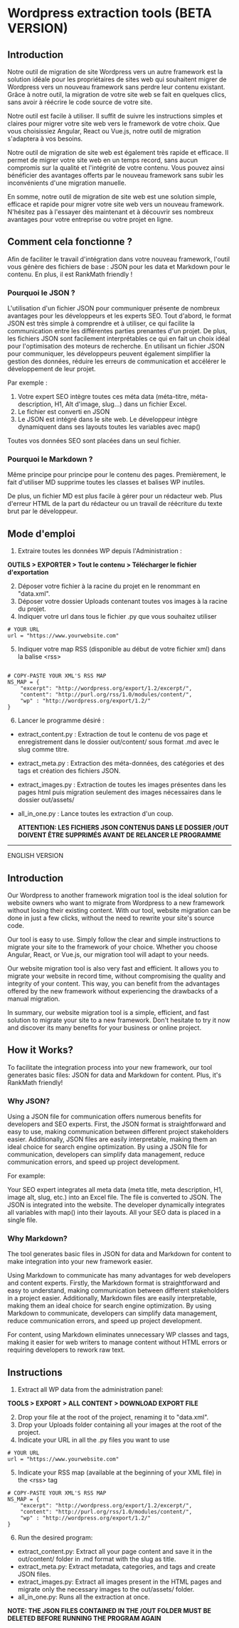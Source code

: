 # Wordpress extraction tools (BETA VERSION)

## Introduction

Notre outil de migration de site Wordpress vers un autre framework est la solution idéale pour les propriétaires de sites web qui souhaitent migrer de Wordpress vers un nouveau framework sans perdre leur contenu existant. Grâce à notre outil, la migration de votre site web se fait en quelques clics, sans avoir à réécrire le code source de votre site.

Notre outil est facile à utiliser. Il suffit de suivre les instructions simples et claires pour migrer votre site web vers le framework de votre choix. Que vous choisissiez Angular, React ou Vue.js, notre outil de migration s'adaptera à vos besoins.

Notre outil de migration de site web est également très rapide et efficace. Il permet de migrer votre site web en un temps record, sans aucun compromis sur la qualité et l'intégrité de votre contenu. Vous pouvez ainsi bénéficier des avantages offerts par le nouveau framework sans subir les inconvénients d'une migration manuelle.

En somme, notre outil de migration de site web est une solution simple, efficace et rapide pour migrer votre site web vers un nouveau framework. N'hésitez pas à l'essayer dès maintenant et à découvrir ses nombreux avantages pour votre entreprise ou votre projet en ligne.

## Comment cela fonctionne ?

Afin de faciliter le travail d'intégration dans votre nouveau framework, l'outil vous génère des fichiers de base : JSON pour les data et Markdown pour le contenu. En plus, il est RankMath friendly !

### Pourquoi le JSON ?

L'utilisation d'un fichier JSON pour communiquer présente de nombreux avantages pour les développeurs et les experts SEO. Tout d'abord, le format JSON est très simple à comprendre et à utiliser, ce qui facilite la communication entre les différentes parties prenantes d'un projet. De plus, les fichiers JSON sont facilement interprétables ce qui en fait un choix idéal pour l'optimisation des moteurs de recherche. En utilisant un fichier JSON pour communiquer, les développeurs peuvent également simplifier la gestion des données, réduire les erreurs de communication et accélérer le développement de leur projet.

Par exemple :

1. Votre expert SEO intègre toutes ces méta data (méta-titre, méta-description, H1, Alt d'image, slug...) dans un fichier Excel.
2. Le fichier est converti en JSON
3. Le JSON est intégré dans le site web. Le développeur intègre dynamiquent dans ses layouts toutes les variables avec map()

Toutes vos données SEO sont placées dans un seul fichier.

### Pourquoi le Markdown ?

Même principe pour principe pour le contenu des pages. Premièrement, le fait d'utiliser MD supprime toutes les classes et balises WP inutiles.

De plus, un fichier MD est plus facile à gérer pour un rédacteur web. Plus d'erreur HTML de la part du rédacteur ou un travail de réécriture du texte brut par le développeur.

## Mode d'emploi

1. Extraire toutes les données WP depuis l'Administration :

**OUTILS > EXPORTER > Tout le contenu > Télécharger le fichier d'exportation**

2. Déposer votre fichier à la racine du projet en le renommant en "data.xml".
3. Déposer votre dossier Uploads contenant toutes vos images à la racine du projet.
4. Indiquer votre url dans tous le fichier .py que vous souhaitez utiliser

```
# YOUR URL
url = "https://www.yourwebsite.com"

```

5. Indiquer votre map RSS (disponible au début de votre fichier xml) dans la balise \<rss>

```

# COPY-PASTE YOUR XML'S RSS MAP
NS_MAP = {
    "excerpt": "http://wordpress.org/export/1.2/excerpt/",
    "content": "http://purl.org/rss/1.0/modules/content/",
    "wp" : "http://wordpress.org/export/1.2/"
}

```

6. Lancer le programme désiré :

- extract_content.py : Extraction de tout le contenu de vos page et enregistrement dans le dossier out/content/ sous format .md avec le slug comme titre.
- extract_meta.py : Extraction des méta-données, des catégories et des tags et création des fichiers JSON.
- extract_images.py : Extraction de toutes les images présentes dans les pages html puis migration seulement des images nécessaires dans le dossier out/assets/
- all_in_one.py : Lance toutes les extraction d'un coup.

  **ATTENTION: LES FICHIERS JSON CONTENUS DANS LE DOSSIER /OUT DOIVENT ÊTRE SUPPRIMÉS AVANT DE RELANCER LE PROGRAMME**

---

ENGLISH VERSION

## Introduction

Our Wordpress to another framework migration tool is the ideal solution for website owners who want to migrate from Wordpress to a new framework without losing their existing content. With our tool, website migration can be done in just a few clicks, without the need to rewrite your site's source code.

Our tool is easy to use. Simply follow the clear and simple instructions to migrate your site to the framework of your choice. Whether you choose Angular, React, or Vue.js, our migration tool will adapt to your needs.

Our website migration tool is also very fast and efficient. It allows you to migrate your website in record time, without compromising the quality and integrity of your content. This way, you can benefit from the advantages offered by the new framework without experiencing the drawbacks of a manual migration.

In summary, our website migration tool is a simple, efficient, and fast solution to migrate your site to a new framework. Don't hesitate to try it now and discover its many benefits for your business or online project.

## How it Works?

To facilitate the integration process into your new framework, our tool generates basic files: JSON for data and Markdown for content. 
Plus, it's RankMath friendly!

### Why JSON?

Using a JSON file for communication offers numerous benefits for developers and SEO experts. First, the JSON format is straightforward and easy to use, making communication between different project stakeholders easier. Additionally, JSON files are easily interpretable, making them an ideal choice for search engine optimization. By using a JSON file for communication, developers can simplify data management, reduce communication errors, and speed up project development.

For example:

Your SEO expert integrates all meta data (meta title, meta description, H1, image alt, slug, etc.) into an Excel file.
The file is converted to JSON.
The JSON is integrated into the website. The developer dynamically integrates all variables with map() into their layouts.
All your SEO data is placed in a single file.

### Why Markdown?

The tool generates basic files in JSON for data and Markdown for content to make integration into your new framework easier.

Using Markdown to communicate has many advantages for web developers and content experts. Firstly, the Markdown format is straightforward and easy to understand, making communication between different stakeholders in a project easier. Additionally, Markdown files are easily interpretable, making them an ideal choice for search engine optimization. By using Markdown to communicate, developers can simplify data management, reduce communication errors, and speed up project development.

For content, using Markdown eliminates unnecessary WP classes and tags, making it easier for web writers to manage content without HTML errors or requiring developers to rework raw text.

## Instructions

1. Extract all WP data from the administration panel:

**TOOLS > EXPORT > ALL CONTENT > DOWNLOAD EXPORT FILE**

2. Drop your file at the root of the project, renaming it to "data.xml".
3. Drop your Uploads folder containing all your images at the root of the project.
4. Indicate your URL in all the .py files you want to use

```
# YOUR URL
url = "https://www.yourwebsite.com"
```

5. Indicate your RSS map (available at the beginning of your XML file) in the \<rss> tag

```
# COPY-PASTE YOUR XML'S RSS MAP
NS_MAP = {
    "excerpt": "http://wordpress.org/export/1.2/excerpt/",
    "content": "http://purl.org/rss/1.0/modules/content/",
    "wp" : "http://wordpress.org/export/1.2/"
}
```

6. Run the desired program:

- extract_content.py: Extract all your page content and save it in the out/content/ folder in .md format with the slug as title.
- extract_meta.py: Extract metadata, categories, and tags and create JSON files.
- extract_images.py: Extract all images present in the HTML pages and migrate only the necessary images to the out/assets/ folder.
- all_in_one.py: Runs all the extraction at once.

**NOTE: THE JSON FILES CONTAINED IN THE /OUT FOLDER MUST BE DELETED BEFORE RUNNING THE PROGRAM AGAIN**
